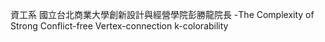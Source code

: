資工系 國立台北商業大學創新設計與經營學院彭勝龍院長 -The Complexity of Strong Conflict-free Vertex-connection k-colorability
